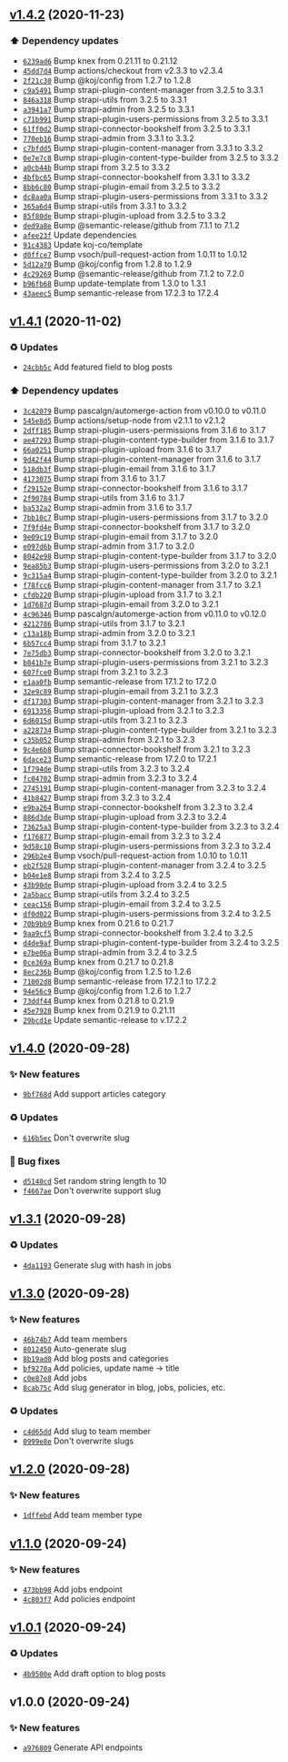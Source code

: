 ## [v1.4.2](https://github.com/koj-co/strapi/compare/v1.4.1...v1.4.2) (2020-11-23)

### ⬆️ Dependency updates

- [`6239ad6`](https://github.com/koj-co/strapi/commit/6239ad6)  Bump knex from 0.21.11 to 0.21.12
- [`45dd7d4`](https://github.com/koj-co/strapi/commit/45dd7d4)  Bump actions/checkout from v2.3.3 to v2.3.4
- [`2f21c30`](https://github.com/koj-co/strapi/commit/2f21c30)  Bump @koj/config from 1.2.7 to 1.2.8
- [`c9a5491`](https://github.com/koj-co/strapi/commit/c9a5491)  Bump strapi-plugin-content-manager from 3.2.5 to 3.3.1
- [`846a318`](https://github.com/koj-co/strapi/commit/846a318)  Bump strapi-utils from 3.2.5 to 3.3.1
- [`a3941a7`](https://github.com/koj-co/strapi/commit/a3941a7)  Bump strapi-admin from 3.2.5 to 3.3.1
- [`c71b991`](https://github.com/koj-co/strapi/commit/c71b991)  Bump strapi-plugin-users-permissions from 3.2.5 to 3.3.1
- [`61ff0d2`](https://github.com/koj-co/strapi/commit/61ff0d2)  Bump strapi-connector-bookshelf from 3.2.5 to 3.3.1
- [`770eb16`](https://github.com/koj-co/strapi/commit/770eb16)  Bump strapi-admin from 3.3.1 to 3.3.2
- [`c7bfdd5`](https://github.com/koj-co/strapi/commit/c7bfdd5)  Bump strapi-plugin-content-manager from 3.3.1 to 3.3.2
- [`0e7e7c8`](https://github.com/koj-co/strapi/commit/0e7e7c8)  Bump strapi-plugin-content-type-builder from 3.2.5 to 3.3.2
- [`a0cb44b`](https://github.com/koj-co/strapi/commit/a0cb44b)  Bump strapi from 3.2.5 to 3.3.2
- [`4bfbc65`](https://github.com/koj-co/strapi/commit/4bfbc65)  Bump strapi-connector-bookshelf from 3.3.1 to 3.3.2
- [`8bb6c80`](https://github.com/koj-co/strapi/commit/8bb6c80)  Bump strapi-plugin-email from 3.2.5 to 3.3.2
- [`dc8aa0a`](https://github.com/koj-co/strapi/commit/dc8aa0a)  Bump strapi-plugin-users-permissions from 3.3.1 to 3.3.2
- [`365a6d4`](https://github.com/koj-co/strapi/commit/365a6d4)  Bump strapi-utils from 3.3.1 to 3.3.2
- [`85f80de`](https://github.com/koj-co/strapi/commit/85f80de)  Bump strapi-plugin-upload from 3.2.5 to 3.3.2
- [`ded9a8e`](https://github.com/koj-co/strapi/commit/ded9a8e)  Bump @semantic-release/github from 7.1.1 to 7.1.2
- [`afee23f`](https://github.com/koj-co/strapi/commit/afee23f)  Update dependencies
- [`91c4383`](https://github.com/koj-co/strapi/commit/91c4383)  Update koj-co/template
- [`d0ffce7`](https://github.com/koj-co/strapi/commit/d0ffce7)  Bump vsoch/pull-request-action from 1.0.11 to 1.0.12
- [`5d12a70`](https://github.com/koj-co/strapi/commit/5d12a70)  Bump @koj/config from 1.2.8 to 1.2.9
- [`4c29269`](https://github.com/koj-co/strapi/commit/4c29269)  Bump @semantic-release/github from 7.1.2 to 7.2.0
- [`b96fb68`](https://github.com/koj-co/strapi/commit/b96fb68)  Bump update-template from 1.3.0 to 1.3.1
- [`43aeec5`](https://github.com/koj-co/strapi/commit/43aeec5)  Bump semantic-release from 17.2.3 to 17.2.4

## [v1.4.1](https://github.com/koj-co/strapi/compare/v1.4.0...v1.4.1) (2020-11-02)

### ♻️ Updates

- [`24cbb5c`](https://github.com/koj-co/strapi/commit/24cbb5c)  Add featured field to blog posts

### ⬆️ Dependency updates

- [`3c42079`](https://github.com/koj-co/strapi/commit/3c42079)  Bump pascalgn/automerge-action from v0.10.0 to v0.11.0
- [`545e8d5`](https://github.com/koj-co/strapi/commit/545e8d5)  Bump actions/setup-node from v2.1.1 to v2.1.2
- [`2dff185`](https://github.com/koj-co/strapi/commit/2dff185)  Bump strapi-plugin-users-permissions from 3.1.6 to 3.1.7
- [`ae47293`](https://github.com/koj-co/strapi/commit/ae47293)  Bump strapi-plugin-content-type-builder from 3.1.6 to 3.1.7
- [`66a0251`](https://github.com/koj-co/strapi/commit/66a0251)  Bump strapi-plugin-upload from 3.1.6 to 3.1.7
- [`9d42f44`](https://github.com/koj-co/strapi/commit/9d42f44)  Bump strapi-plugin-content-manager from 3.1.6 to 3.1.7
- [`518db3f`](https://github.com/koj-co/strapi/commit/518db3f)  Bump strapi-plugin-email from 3.1.6 to 3.1.7
- [`4173075`](https://github.com/koj-co/strapi/commit/4173075)  Bump strapi from 3.1.6 to 3.1.7
- [`f29152e`](https://github.com/koj-co/strapi/commit/f29152e)  Bump strapi-connector-bookshelf from 3.1.6 to 3.1.7
- [`2f90784`](https://github.com/koj-co/strapi/commit/2f90784)  Bump strapi-utils from 3.1.6 to 3.1.7
- [`ba532a2`](https://github.com/koj-co/strapi/commit/ba532a2)  Bump strapi-admin from 3.1.6 to 3.1.7
- [`7bb10c7`](https://github.com/koj-co/strapi/commit/7bb10c7)  Bump strapi-plugin-users-permissions from 3.1.7 to 3.2.0
- [`7f9fd4e`](https://github.com/koj-co/strapi/commit/7f9fd4e)  Bump strapi-connector-bookshelf from 3.1.7 to 3.2.0
- [`9e09c19`](https://github.com/koj-co/strapi/commit/9e09c19)  Bump strapi-plugin-email from 3.1.7 to 3.2.0
- [`e097d6b`](https://github.com/koj-co/strapi/commit/e097d6b)  Bump strapi-admin from 3.1.7 to 3.2.0
- [`8042e98`](https://github.com/koj-co/strapi/commit/8042e98)  Bump strapi-plugin-content-type-builder from 3.1.7 to 3.2.0
- [`9ea85b3`](https://github.com/koj-co/strapi/commit/9ea85b3)  Bump strapi-plugin-users-permissions from 3.2.0 to 3.2.1
- [`9c315a4`](https://github.com/koj-co/strapi/commit/9c315a4)  Bump strapi-plugin-content-type-builder from 3.2.0 to 3.2.1
- [`f78fcc6`](https://github.com/koj-co/strapi/commit/f78fcc6)  Bump strapi-plugin-content-manager from 3.1.7 to 3.2.1
- [`cfdb220`](https://github.com/koj-co/strapi/commit/cfdb220)  Bump strapi-plugin-upload from 3.1.7 to 3.2.1
- [`1d7687d`](https://github.com/koj-co/strapi/commit/1d7687d)  Bump strapi-plugin-email from 3.2.0 to 3.2.1
- [`4c96346`](https://github.com/koj-co/strapi/commit/4c96346)  Bump pascalgn/automerge-action from v0.11.0 to v0.12.0
- [`4212786`](https://github.com/koj-co/strapi/commit/4212786)  Bump strapi-utils from 3.1.7 to 3.2.1
- [`c13a18b`](https://github.com/koj-co/strapi/commit/c13a18b)  Bump strapi-admin from 3.2.0 to 3.2.1
- [`6b57cc4`](https://github.com/koj-co/strapi/commit/6b57cc4)  Bump strapi from 3.1.7 to 3.2.1
- [`7e75db3`](https://github.com/koj-co/strapi/commit/7e75db3)  Bump strapi-connector-bookshelf from 3.2.0 to 3.2.1
- [`b841b7e`](https://github.com/koj-co/strapi/commit/b841b7e)  Bump strapi-plugin-users-permissions from 3.2.1 to 3.2.3
- [`607fce0`](https://github.com/koj-co/strapi/commit/607fce0)  Bump strapi from 3.2.1 to 3.2.3
- [`e1aa0fb`](https://github.com/koj-co/strapi/commit/e1aa0fb)  Bump semantic-release from 17.1.2 to 17.2.0
- [`32e9c89`](https://github.com/koj-co/strapi/commit/32e9c89)  Bump strapi-plugin-email from 3.2.1 to 3.2.3
- [`df17303`](https://github.com/koj-co/strapi/commit/df17303)  Bump strapi-plugin-content-manager from 3.2.1 to 3.2.3
- [`6913356`](https://github.com/koj-co/strapi/commit/6913356)  Bump strapi-plugin-upload from 3.2.1 to 3.2.3
- [`6d6015d`](https://github.com/koj-co/strapi/commit/6d6015d)  Bump strapi-utils from 3.2.1 to 3.2.3
- [`a228734`](https://github.com/koj-co/strapi/commit/a228734)  Bump strapi-plugin-content-type-builder from 3.2.1 to 3.2.3
- [`c35b052`](https://github.com/koj-co/strapi/commit/c35b052)  Bump strapi-admin from 3.2.1 to 3.2.3
- [`9c4e6b8`](https://github.com/koj-co/strapi/commit/9c4e6b8)  Bump strapi-connector-bookshelf from 3.2.1 to 3.2.3
- [`6dace23`](https://github.com/koj-co/strapi/commit/6dace23)  Bump semantic-release from 17.2.0 to 17.2.1
- [`1f794de`](https://github.com/koj-co/strapi/commit/1f794de)  Bump strapi-utils from 3.2.3 to 3.2.4
- [`fc04702`](https://github.com/koj-co/strapi/commit/fc04702)  Bump strapi-admin from 3.2.3 to 3.2.4
- [`2745191`](https://github.com/koj-co/strapi/commit/2745191)  Bump strapi-plugin-content-manager from 3.2.3 to 3.2.4
- [`41b8427`](https://github.com/koj-co/strapi/commit/41b8427)  Bump strapi from 3.2.3 to 3.2.4
- [`e9ba264`](https://github.com/koj-co/strapi/commit/e9ba264)  Bump strapi-connector-bookshelf from 3.2.3 to 3.2.4
- [`886d3de`](https://github.com/koj-co/strapi/commit/886d3de)  Bump strapi-plugin-upload from 3.2.3 to 3.2.4
- [`73625a3`](https://github.com/koj-co/strapi/commit/73625a3)  Bump strapi-plugin-content-type-builder from 3.2.3 to 3.2.4
- [`f176877`](https://github.com/koj-co/strapi/commit/f176877)  Bump strapi-plugin-email from 3.2.3 to 3.2.4
- [`9d58c10`](https://github.com/koj-co/strapi/commit/9d58c10)  Bump strapi-plugin-users-permissions from 3.2.3 to 3.2.4
- [`296b2e4`](https://github.com/koj-co/strapi/commit/296b2e4)  Bump vsoch/pull-request-action from 1.0.10 to 1.0.11
- [`eb2f528`](https://github.com/koj-co/strapi/commit/eb2f528)  Bump strapi-plugin-content-manager from 3.2.4 to 3.2.5
- [`b04e1e8`](https://github.com/koj-co/strapi/commit/b04e1e8)  Bump strapi from 3.2.4 to 3.2.5
- [`43b90de`](https://github.com/koj-co/strapi/commit/43b90de)  Bump strapi-plugin-upload from 3.2.4 to 3.2.5
- [`2a5bacc`](https://github.com/koj-co/strapi/commit/2a5bacc)  Bump strapi-utils from 3.2.4 to 3.2.5
- [`ceac156`](https://github.com/koj-co/strapi/commit/ceac156)  Bump strapi-plugin-email from 3.2.4 to 3.2.5
- [`df0d022`](https://github.com/koj-co/strapi/commit/df0d022)  Bump strapi-plugin-users-permissions from 3.2.4 to 3.2.5
- [`70b9bb9`](https://github.com/koj-co/strapi/commit/70b9bb9)  Bump knex from 0.21.6 to 0.21.7
- [`9aa9cf5`](https://github.com/koj-co/strapi/commit/9aa9cf5)  Bump strapi-connector-bookshelf from 3.2.4 to 3.2.5
- [`d4de9af`](https://github.com/koj-co/strapi/commit/d4de9af)  Bump strapi-plugin-content-type-builder from 3.2.4 to 3.2.5
- [`e7be06a`](https://github.com/koj-co/strapi/commit/e7be06a)  Bump strapi-admin from 3.2.4 to 3.2.5
- [`0ce369a`](https://github.com/koj-co/strapi/commit/0ce369a)  Bump knex from 0.21.7 to 0.21.8
- [`8ec236b`](https://github.com/koj-co/strapi/commit/8ec236b)  Bump @koj/config from 1.2.5 to 1.2.6
- [`71002d8`](https://github.com/koj-co/strapi/commit/71002d8)  Bump semantic-release from 17.2.1 to 17.2.2
- [`94e56c9`](https://github.com/koj-co/strapi/commit/94e56c9)  Bump @koj/config from 1.2.6 to 1.2.7
- [`73ddf44`](https://github.com/koj-co/strapi/commit/73ddf44)  Bump knex from 0.21.8 to 0.21.9
- [`45e7928`](https://github.com/koj-co/strapi/commit/45e7928)  Bump knex from 0.21.9 to 0.21.11
- [`29bcd1e`](https://github.com/koj-co/strapi/commit/29bcd1e)  Update semantic-release to v.17.2.2

## [v1.4.0](https://github.com/koj-co/strapi/compare/v1.3.1...v1.4.0) (2020-09-28)

### ✨ New features

- [`9bf768d`](https://github.com/koj-co/strapi/commit/9bf768d)  Add support articles category

### ♻️ Updates

- [`616b5ec`](https://github.com/koj-co/strapi/commit/616b5ec)  Don&#x27;t overwrite slug

### 🐛 Bug fixes

- [`d5140cd`](https://github.com/koj-co/strapi/commit/d5140cd)  Set random string length to 10
- [`f4667ae`](https://github.com/koj-co/strapi/commit/f4667ae)  Don&#x27;t overwrite support slug

## [v1.3.1](https://github.com/koj-co/strapi/compare/v1.3.0...v1.3.1) (2020-09-28)

### ♻️ Updates

- [`4da1193`](https://github.com/koj-co/strapi/commit/4da1193)  Generate slug with hash in jobs

## [v1.3.0](https://github.com/koj-co/strapi/compare/v1.2.0...v1.3.0) (2020-09-28)

### ✨ New features

- [`46b74b7`](https://github.com/koj-co/strapi/commit/46b74b7)  Add team members
- [`8012450`](https://github.com/koj-co/strapi/commit/8012450)  Auto-generate slug
- [`8b19ad0`](https://github.com/koj-co/strapi/commit/8b19ad0)  Add blog posts and categories
- [`bf9270a`](https://github.com/koj-co/strapi/commit/bf9270a)  Add policies, update name -&gt; title
- [`c0e87e8`](https://github.com/koj-co/strapi/commit/c0e87e8)  Add jobs
- [`8cab75c`](https://github.com/koj-co/strapi/commit/8cab75c)  Add slug generator in blog, jobs, policies, etc.

### ♻️ Updates

- [`c4d65dd`](https://github.com/koj-co/strapi/commit/c4d65dd)  Add slug to team member
- [`0999e8e`](https://github.com/koj-co/strapi/commit/0999e8e)  Don&#x27;t overwrite slugs

## [v1.2.0](https://github.com/koj-co/strapi/compare/v1.1.0...v1.2.0) (2020-09-28)

### ✨ New features

- [`1dffebd`](https://github.com/koj-co/strapi/commit/1dffebd)  Add team member type

## [v1.1.0](https://github.com/koj-co/strapi/compare/v1.0.1...v1.1.0) (2020-09-24)

### ✨ New features

- [`473bb98`](https://github.com/koj-co/strapi/commit/473bb98)  Add jobs endpoint
- [`4c803f7`](https://github.com/koj-co/strapi/commit/4c803f7)  Add policies endpoint

## [v1.0.1](https://github.com/koj-co/strapi/compare/v1.0.0...v1.0.1) (2020-09-24)

### ♻️ Updates

- [`4b9500e`](https://github.com/koj-co/strapi/commit/4b9500e)  Add draft option to blog posts

## v1.0.0 (2020-09-24)

### ✨ New features

- [`a976809`](https://github.com/koj-co/strapi/commit/a976809)  Generate API endpoints
